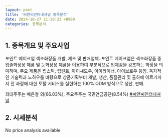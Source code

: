 ```yaml
---
layout: post
title: '씨앤씨인터내셔널 종목분석'
date: 2024-10-27 21:20:23 +0900
categories: 종목분석
---
```


## 1. 종목개요 및 주요사업

포인트 메이크업 색조화장품 개발, 제조 및 판매업체. 포인트 메이크업은 색조화장품 중 입술화장용 제품 및 눈화장용 제품을 이용하여 부분적으로 입체감을 강조하는 화장을 의미하며, 주요 제품은 립스틱, 립틴트, 아이섀도우, 아이라이너, 아이브로우 등임. 독자적인 기술력과 노하우를 바탕으로 상품기획부터 개발, 생산, 품질관리 및 출하에 이르기까지 전 과정에 대한 토탈 서비스를 실현하는 100% ODM 방식으로 생산, 판매.

최대주주는 배은철 외(66.03%), 주요주주는 국민연금공단(8.54%)
[#씨앤씨인터내셔널](#)

## 2. 시세분석

No price analysis available
